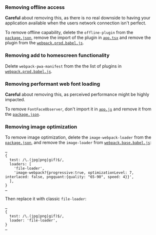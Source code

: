 ### Removing offline access

**Careful** about removing this, as there is no real downside to having your
application available when the users network connection isn't perfect.

To remove offline capability, delete the `offline-plugin` from the
[`package.json`](../../package.json), remove the import of the plugin in
[`app.tsx`](../../app/app.tsx) and remove the plugin from the
[`webpack.prod.babel.js`](../../internals/webpack/webpack.prod.babel.js).

### Removing add to homescreen functionality

Delete `webpack-pwa-manifest` from the the list of plugins in
[`webpack.prod.babel.js`](../../internals/webpack/webpack.prod.babel.js).

### Removing performant web font loading

**Careful** about removing this, as perceived performance might be highly impacted.

To remove `FontFaceObserver`, don't import it in [`app.js`](../../app/app.tsx) and
remove it from the [`package.json`](../../package.json).

### Removing image optimization

To remove image optimization, delete the `image-webpack-loader` from the
[`package.json`](../../package.json), and remove the `image-loader` from [`webpack.base.babel.js`](../../internals/webpack/webpack.base.babel.js):

```
…
{
  test: /\.(jpg|png|gif)$/,
  loaders: [
    'file-loader',
    'image-webpack?{progressive:true, optimizationLevel: 7, interlaced: false, pngquant:{quality: "65-90", speed: 4}}',
  ],
}
…
```

Then replace it with classic `file-loader`:

```
…
{
  test: /\.(jpg|png|gif)$/,
  loader: 'file-loader',
}
…
```
